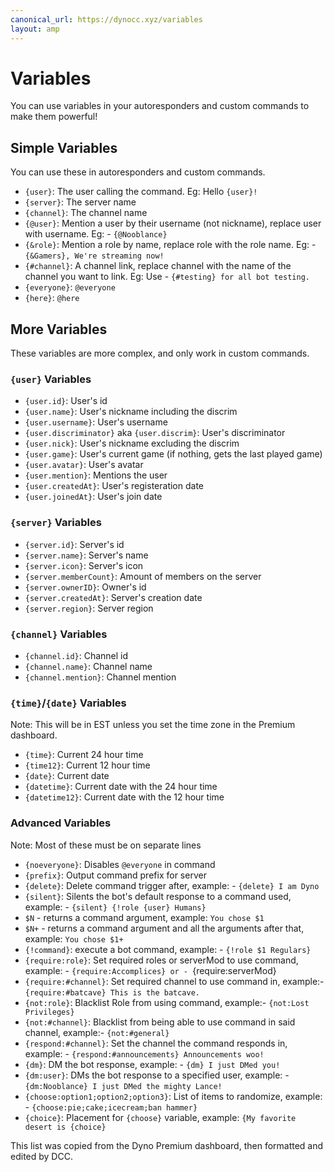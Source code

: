 ```yaml
---
canonical_url: https://dynocc.xyz/variables
layout: amp
---
```


# Variables
You can use variables in your autoresponders and custom commands to make them powerful!

## Simple Variables
You can use these in autoresponders and custom commands.

- `{user}`: The user calling the command. Eg: Hello `{user}!`
- `{server}`: The server name
- `{channel}`:  The channel name
- `{@user}`:  Mention a user by their username (not nickname), replace user with username. Eg: - `{@Nooblance}`
- `{&role}`:  Mention a role by name, replace role with the role name. Eg: - `{&Gamers}, We're streaming now!`
- `{#channel}`:  A channel link, replace channel with the name of the channel you want to link. Eg: Use - `{#testing} for all bot testing.`
- `{everyone}`:  `@everyone`
- `{here}`:  `@here`

## More Variables
These variables are more complex, and only work in custom commands.

### `{user}` Variables
- `{user.id}`:  User's id
- `{user.name}`:  User's nickname including the discrim
- `{user.username}`:  User's username
- `{user.discriminator}` aka `{user.discrim}`:  User's discriminator
- `{user.nick}`:  User's nickname excluding the discrim
- `{user.game}`:  User's current game (if nothing, gets the last played game)
- `{user.avatar}`:  User's avatar
- `{user.mention}`:  Mentions the user
- `{user.createdAt}`:  User's registeration date
- `{user.joinedAt}`:  User's join date

### `{server}` Variables
- `{server.id}`:  Server's id
- `{server.name}`:  Server's name
- `{server.icon}`:  Server's icon
- `{server.memberCount}`:  Amount of members on the server
- `{server.ownerID}`:  Owner's id
- `{server.createdAt}`:  Server's creation date
- `{server.region}`:  Server region

### `{channel}` Variables
- `{channel.id}`:  Channel id
- `{channel.name}`:  Channel name
- `{channel.mention}`:  Channel mention

### `{time}`/`{date}` Variables
Note: This will be in EST unless you set the time zone in the Premium dashboard.

- `{time}`:  Current 24 hour time
- `{time12}`:  Current 12 hour time
- `{date}`:  Current date
- `{datetime}`:  Current date with the 24 hour time
- `{datetime12}`:  Current date with the 12 hour time

### Advanced Variables
Note: Most of these must be on separate lines

- `{noeveryone}`:  Disables `@everyone` in command
- `{prefix}`:  Output command prefix for server
- `{delete}`:  Delete command trigger after, example: - `{delete} I am Dyno`
- `{silent}`:  Silents the bot's default response to a command used, example: - `{silent} {!role {user} Humans}`
- `$N` - returns a command argument, example: `You chose $1`
- `$N+` - returns a command argument and all the arguments after that, example: `You chose $1+`
- `{!command}`:  execute a bot command, example: - `{!role $1 Regulars}`
- `{require:role}`:  Set required roles or serverMod to use command, example: - `{require:Accomplices} or - `{require:serverMod}
- `{require:#channel}`:  Set required channel to use command in, example:- `{require:#batcave} This is the batcave.`
- `{not:role}`:  Blacklist Role from using command, example:- `{not:Lost Privileges}`
- `{not:#channel}`:  Blacklist from being able to use command in said channel, example:- `{not:#general}`
- `{respond:#channel}`:  Set the channel the command responds in, example: - `{respond:#announcements} Announcements woo!`
- `{dm}`:  DM the bot response, example: - `{dm} I just DMed you!`
- `{dm:user}`:  DMs the bot response to a specified user, example: - `{dm:Nooblance} I just DMed the mighty Lance!`
- `{choose:option1;option2;option3}`:  List of items to randomize, example: - `{choose:pie;cake;icecream;ban hammer}`
- `{choice}`:  Placement for `{choose}` variable, example: `{My favorite desert is {choice}`

This list was copied from the Dyno Premium dashboard, then formatted and edited by DCC.

